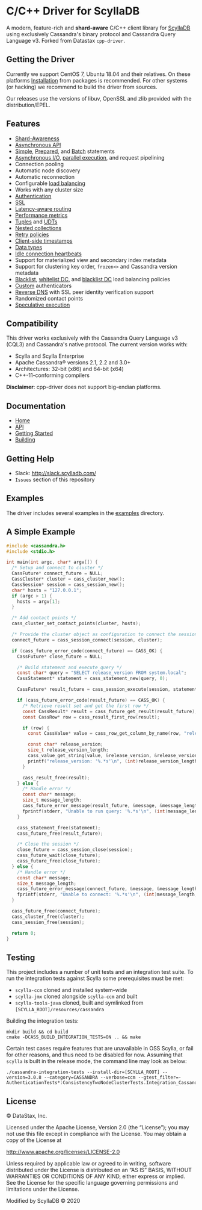 # C/C++ Driver for ScyllaDB

A modern, feature-rich and **shard-aware** C/C++ client library for
[ScyllaDB] using exclusively Cassandra's binary protocol and
Cassandra Query Language v3. Forked from Datastax `cpp-driver`.

## Getting the Driver

Currently we support CentOS 7, Ubuntu 18.04 and their relatives. On these
platforms [Installation] from packages is recommended. For other systems
(or hacking) we recommend to build the driver from sources.

Our releases use the versions of libuv, OpenSSL and zlib provided with the
distribution/EPEL.

## Features
* [Shard-Awareness]
* [Asynchronous API]
* [Simple], [Prepared], and [Batch] statements
* [Asynchronous I/O], [parallel execution], and request pipelining
* Connection pooling
* Automatic node discovery
* Automatic reconnection
* Configurable [load balancing]
* Works with any cluster size
* [Authentication]
* [SSL]
* [Latency-aware routing]
* [Performance metrics]
* [Tuples] and [UDTs]
* [Nested collections]
* [Retry policies]
* [Client-side timestamps]
* [Data types]
* [Idle connection heartbeats]
* Support for materialized view and secondary index metadata
* Support for clustering key order, `frozen<>` and Cassandra version metadata
* [Blacklist], [whitelist DC], and [blacklist DC] load balancing policies
* [Custom] authenticators
* [Reverse DNS] with SSL peer identity verification support
* Randomized contact points
* [Speculative execution]

## Compatibility

This driver works exclusively with the Cassandra Query Language v3 (CQL3) and
Cassandra's native protocol. The current version works with:

* Scylla and Scylla Enterprise
* Apache Cassandra® versions 2.1, 2.2 and 3.0+
* Architectures: 32-bit (x86) and 64-bit (x64)
* C++-11-conforming compilers

__Disclaimer__: cpp-driver does not support big-endian platforms.

## Documentation

* [Home]
* [API]
* [Getting Started]
* [Building]

## Getting Help

* Slack: http://slack.scylladb.com/
* `Issues` section of this repository

## Examples

The driver includes several examples in the [examples] directory.

## A Simple Example
```c
#include <cassandra.h>
#include <stdio.h>

int main(int argc, char* argv[]) {
  /* Setup and connect to cluster */
  CassFuture* connect_future = NULL;
  CassCluster* cluster = cass_cluster_new();
  CassSession* session = cass_session_new();
  char* hosts = "127.0.0.1";
  if (argc > 1) {
    hosts = argv[1];
  }

  /* Add contact points */
  cass_cluster_set_contact_points(cluster, hosts);

  /* Provide the cluster object as configuration to connect the session */
  connect_future = cass_session_connect(session, cluster);

  if (cass_future_error_code(connect_future) == CASS_OK) {
    CassFuture* close_future = NULL;

    /* Build statement and execute query */
    const char* query = "SELECT release_version FROM system.local";
    CassStatement* statement = cass_statement_new(query, 0);

    CassFuture* result_future = cass_session_execute(session, statement);

    if (cass_future_error_code(result_future) == CASS_OK) {
      /* Retrieve result set and get the first row */
      const CassResult* result = cass_future_get_result(result_future);
      const CassRow* row = cass_result_first_row(result);

      if (row) {
        const CassValue* value = cass_row_get_column_by_name(row, "release_version");

        const char* release_version;
        size_t release_version_length;
        cass_value_get_string(value, &release_version, &release_version_length);
        printf("release_version: '%.*s'\n", (int)release_version_length, release_version);
      }

      cass_result_free(result);
    } else {
      /* Handle error */
      const char* message;
      size_t message_length;
      cass_future_error_message(result_future, &message, &message_length);
      fprintf(stderr, "Unable to run query: '%.*s'\n", (int)message_length, message);
    }

    cass_statement_free(statement);
    cass_future_free(result_future);

    /* Close the session */
    close_future = cass_session_close(session);
    cass_future_wait(close_future);
    cass_future_free(close_future);
  } else {
    /* Handle error */
    const char* message;
    size_t message_length;
    cass_future_error_message(connect_future, &message, &message_length);
    fprintf(stderr, "Unable to connect: '%.*s'\n", (int)message_length, message);
  }

  cass_future_free(connect_future);
  cass_cluster_free(cluster);
  cass_session_free(session);

  return 0;
}
```

## Testing

This project includes a number of unit tests and an integration test suite. To run the integration tests against Scylla some prerequisites must be met:

* `scylla-ccm` cloned and installed system-wide
* `scylla-jmx` cloned alongside `scylla-ccm` and built
* `scylla-tools-java` cloned, built and symlinked from `[SCYLLA_ROOT]/resources/cassandra`

Building the integration tests:
```
mkdir build && cd build
cmake -DCASS_BUILD_INTEGRATION_TESTS=ON .. && make
```
Certain test cases require features that are unavailable in OSS Scylla, or fail for other reasons, and thus need to be disabled for now. Assuming that `scylla` is built in the release mode, the command line may look as below:
```
./cassandra-integration-tests --install-dir=[SCYLLA_ROOT] --version=3.0.8 --category=CASSANDRA --verbose=ccm --gtest_filter=-AuthenticationTests*:ConsistencyTwoNodeClusterTests.Integration_Cassandra_SimpleEachQuorum:ControlConnectionTests.Integration_Cassandra_TopologyChange:ControlConnectionTwoNodeClusterTests.Integration_Cassandra_Reconnection:CustomPayloadTests*:DbaasTests*:DcAwarePolicyTest.Integration_Cassandra_UsedHostsRemoteDc:ExecutionProfileTest.Integration_Cassandra_RequestTimeout:ExecutionProfileTest.Integration_Cassandra_SpeculativeExecutionPolicy:MetricsTests.Integration_Cassandra_SpeculativeExecutionRequests:MetricsTests.Integration_Cassandra_StatsConnections:PreparedTests.Integration_Cassandra_PreparedIDUnchangedDuringReprepare:ServerSideFailureTests.Integration_Cassandra_Warning:ServerSideFailureTests.Integration_Cassandra_ErrorFunctionFailure:ServerSideFailureTests.Integration_Cassandra_ErrorFunctionAlreadyExists:SessionTest.Integration_Cassandra_ExternalHostListener:SchemaMetadataTest*:SchemaNullStringApiArgsTest*:SpeculativeExecutionTests*:SslTests*:SslClientAuthenticationTests*
```

## License

&copy; DataStax, Inc.

Licensed under the Apache License, Version 2.0 (the “License”); you may not use
this file except in compliance with the License. You may obtain a copy of the
License at

http://www.apache.org/licenses/LICENSE-2.0

Unless required by applicable law or agreed to in writing, software distributed
under the License is distributed on an “AS IS” BASIS, WITHOUT WARRANTIES OR
CONDITIONS OF ANY KIND, either express or implied. See the License for the
specific language governing permissions and limitations under the License.

Modified by ScyllaDB &copy; 2020

[ScyllaDB]: http://scylladb.com
[DataStax Enterprise]: http://www.datastax.com/products/datastax-enterprise
[Examples]: examples/
[GitHub]: https://github.com/scylladb/cpp-driver
[Home]: http://docs.datastax.com/en/developer/cpp-driver/latest
[API]: http://docs.datastax.com/en/developer/cpp-driver/latest/api
[Getting Started]: https://university.scylladb.com/courses/using-scylla-drivers/lessons/cpp-driver-part-1/
[Building]: http://docs.datastax.com/en/developer/cpp-driver/latest/topics/building
[Provide your input]: http://goo.gl/forms/ihKC5uEQr6
[Installation]:topics/index.html#installation
[Kerberos]: https://web.mit.edu/kerberos

[Shard-Awareness]:topics/scylla_specific/index.html
[Asynchronous API]: http://datastax.github.io/cpp-driver/topics/#futures
[Simple]: http://datastax.github.io/cpp-driver/topics/#executing-queries
[Prepared]: http://datastax.github.io/cpp-driver/topics/basics/prepared_statements/
[Batch]: http://datastax.github.io/cpp-driver/topics/basics/batches/
[Asynchronous I/O]: http://datastax.github.io/cpp-driver/topics/#asynchronous-i-o
[parallel execution]: http://datastax.github.io/cpp-driver/topics/#thread-safety
[load balancing]: http://datastax.github.io/cpp-driver/topics/configuration/#load-balancing
[Authentication]: http://datastax.github.io/cpp-driver/topics/security/#authentication
[SSL]: http://datastax.github.io/cpp-driver/topics/security/ssl/
[Latency-aware routing]: http://datastax.github.io/cpp-driver/topics/configuration/#latency-aware-routing
[Performance metrics]: http://datastax.github.io/cpp-driver/topics/metrics/
[Tuples]: http://datastax.github.io/cpp-driver/topics/basics/tuples/
[UDTs]: http://datastax.github.io/cpp-driver/topics/basics/user_defined_types/
[Nested collections]: http://datastax.github.io/cpp-driver/topics/basics/binding_parameters/#nested-collections
[Data types]: http://datastax.github.io/cpp-driver/topics/basics/data_types/
[Retry policies]: http://datastax.github.io/cpp-driver/topics/configuration/retry_policies/
[Client-side timestamps]: http://datastax.github.io/cpp-driver/topics/basics/client_side_timestamps/
[Idle connection heartbeats]: http://datastax.github.io/cpp-driver/topics/configuration/#connection-heartbeats
[Blacklist]: http://datastax.github.io/cpp-driver/topics/configuration/#blacklist
[whitelist DC]: http://datastax.github.io/cpp-driver/topics/configuration/#datacenter
[blacklist DC]: http://datastax.github.io/cpp-driver/topics/configuration/#datacenter
[Custom]: http://datastax.github.io/cpp-driver/topics/security/#custom
[Reverse DNS]: http://datastax.github.io/cpp-driver/topics/security/ssl/#enabling-cassandra-identity-verification
[Speculative execution]: http://datastax.github.io/cpp-driver/topics/configuration/#speculative-execution
